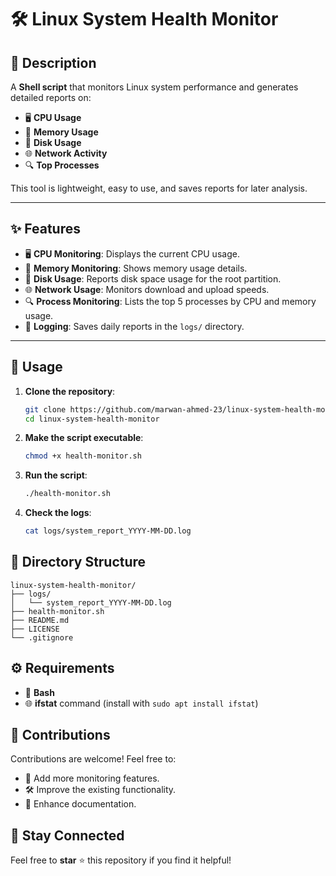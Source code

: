 # 🛠️ Linux System Health Monitor

## 📖 Description
A **Shell script** that monitors Linux system performance and generates detailed reports on:
- 🖥️ **CPU Usage**
- 🧠 **Memory Usage**
- 💾 **Disk Usage**
- 🌐 **Network Activity**
- 🔍 **Top Processes**

This tool is lightweight, easy to use, and saves reports for later analysis.

---

## ✨ Features
- 🖥️ **CPU Monitoring**: Displays the current CPU usage.
- 🧠 **Memory Monitoring**: Shows memory usage details.
- 💾 **Disk Usage**: Reports disk space usage for the root partition.
- 🌐 **Network Usage**: Monitors download and upload speeds.
- 🔍 **Process Monitoring**: Lists the top 5 processes by CPU and memory usage.
- 📂 **Logging**: Saves daily reports in the `logs/` directory.

---

## 🚀 Usage
1. **Clone the repository**:
    ```bash
    git clone https://github.com/marwan-ahmed-23/linux-system-health-monitor.git
    cd linux-system-health-monitor
    ```

2. **Make the script executable**:
    ```bash
    chmod +x health-monitor.sh
    ```

3. **Run the script**:
    ```bash
    ./health-monitor.sh
    ```

4. **Check the logs**:
    ```bash
    cat logs/system_report_YYYY-MM-DD.log
    ```

## 📂 Directory Structure
```plaintext
linux-system-health-monitor/
├── logs/
│   └── system_report_YYYY-MM-DD.log
├── health-monitor.sh 
├── README.md 
├── LICENSE
└── .gitignore
```

## ⚙️ Requirements
- 🐚 **Bash**
- 🌐 **ifstat** command (install with `sudo apt install ifstat`)

## 🤝 Contributions
Contributions are welcome! Feel free to:
- 🔧 Add more monitoring features.
- 🛠️ Improve the existing functionality.
- 📘 Enhance documentation.

## 🌟 Stay Connected
Feel free to **star** ⭐ this repository if you find it helpful!